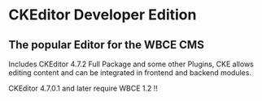 # CKEditor Developer Edition

## The popular Editor for the WBCE CMS
Includes CKEditor 4.7.2 Full Package and some other Plugins, CKE allows editing content and can be integrated in frontend and backend modules.

CKEditor 4.7.0.1 and later require WBCE 1.2 !!